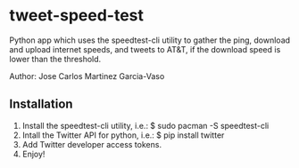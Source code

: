# tweet-speed-test

Python app which uses the speedtest-cli utility to gather the ping, download and upload internet speeds, and tweets to AT&T, if the download speed is lower than the threshold.

Author: Jose Carlos Martinez Garcia-Vaso

## Installation
1. Install the speedtest-cli utility, i.e.: 
    $ sudo pacman -S speedtest-cli
2. Intall the Twitter API for python, i.e.: 
    $ pip install twitter
3. Add Twitter developer access tokens.
4. Enjoy!

